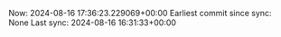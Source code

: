 Now: 2024-08-16 17:36:23.229069+00:00 Earliest commit since sync: None Last sync: 2024-08-16 16:31:33+00:00

